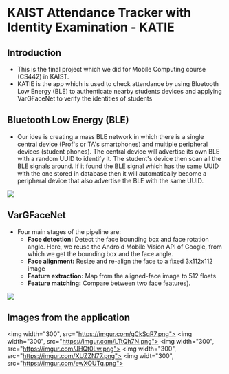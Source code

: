 # KAIST Attendance Tracker with Identity Examination - KATIE

## Introduction
- This is the final project which we did for Mobile Computing course (CS442) in KAIST.
- KATIE is the app which is used to check attendance by using Bluetooth Low Energy (BLE) to authenticate nearby students devices and applying VarGFaceNet to verify the identities of students

## Bluetooth Low Energy (BLE)

- Our idea is creating a mass BLE network in which there is a single central device (Prof's or TA's smartphones) and multiple peripheral devices (student phones). The central device will advertise its own BLE with a random UUID to identify it. The student's device then scan all the BLE signals around. If it found the BLE signal which has the same UUID with the one stored in database then it will automatically become a peripheral device that also advertise the BLE with the same UUID.

![](https://i.imgur.com/R4PgqWL.png)


## VarGFaceNet

- Four main stages of the pipeline are: 
    - **Face detection:** Detect the face bounding box and face rotation angle. Here, we reuse the Android Mobile Vision API of Google, from which we get the bounding box and the face angle.
    - **Face alignment:** Resize and re-align the face to a fixed 3x112x112 image
    - **Feature extraction:** Map from the aligned-face image to 512 floats
    - **Feature matching:** Compare between two face features).


![](https://i.imgur.com/ZMO2Ue3.png)


## Images from the application

<img width="300", src="https://imgur.com/gCkSqR7.png">
<img width="300", src="https://imgur.com/LTtQh7N.png">
<img width="300", src="https://imgur.com/JHQt0Lw.png">
<img width="300", src="https://imgur.com/XUZZN77.png">
<img widt="300", src="https://imgur.com/ewXOUTq.png">



